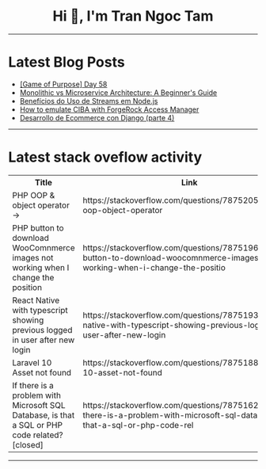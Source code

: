 <h1 align="center">Hi 👋, I'm Tran Ngoc Tam</h1>

---

# Latest Blog Posts 
<!-- BLOG-POST-LIST:START -->
- [[Game of Purpose] Day 58](https://dev.to/humberd/game-of-purpose-day-58-5cmg)
- [Monolithic vs Microservice Architecture: A Beginner&#39;s Guide](https://dev.to/dev_habib_nuhu/monolithic-vs-microservice-architecture-a-beginners-guide-3cge)
- [Benefícios do Uso de Streams em Node.js](https://dev.to/vitorrios1001/beneficios-do-uso-de-streams-em-nodejs-3o50)
- [How to emulate CIBA with ForgeRock Access Manager](https://dev.to/nicholas_irving_293cdc88e/how-to-emulate-ciba-with-forgerock-access-manager-50id)
- [Desarrollo de Ecommerce con Django &lpar;parte 4&rpar;](https://dev.to/villacisg93/desarrollo-de-ecommerce-con-django-parte-4-1ic)
<!-- BLOG-POST-LIST:END -->

---

# Latest stack oveflow activity
<table>
  <tr><th>Title</th><th>Link</th></tr>
  <!-- STACKOVERFLOW:START --><tr><td>PHP OOP &amp; object operator -&gt;</td><td>https://stackoverflow.com/questions/78752052/php-oop-object-operator</td></tr><tr><td>PHP button to download WooComnmerce images not working when I change the position</td><td>https://stackoverflow.com/questions/78751962/php-button-to-download-woocomnmerce-images-not-working-when-i-change-the-positio</td></tr><tr><td>React Native with typescript showing previous logged in user after new login</td><td>https://stackoverflow.com/questions/78751934/react-native-with-typescript-showing-previous-logged-in-user-after-new-login</td></tr><tr><td>Laravel 10 Asset not found</td><td>https://stackoverflow.com/questions/78751888/laravel-10-asset-not-found</td></tr><tr><td>If there is a problem with Microsoft SQL Database, is that a SQL or PHP code related? [closed]</td><td>https://stackoverflow.com/questions/78751624/if-there-is-a-problem-with-microsoft-sql-database-is-that-a-sql-or-php-code-rel</td></tr><!-- STACKOVERFLOW:END -->
</table>

---


